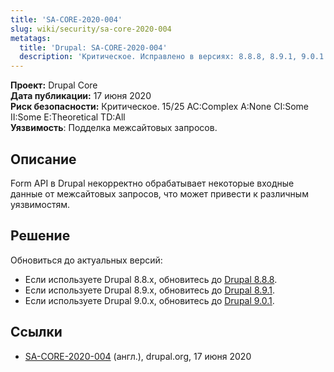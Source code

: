 ```yaml
---
title: 'SA-CORE-2020-004'
slug: wiki/security/sa-core-2020-004
metatags:
  title: 'Drupal: SA-CORE-2020-004'
  description: 'Критическое. Исправлено в версиях: 8.8.8, 8.9.1, 9.0.1.'
---
```


**Проект:** Drupal Core\
**Дата публикации:** 17 июня 2020\
**Риск безопасности:** Критическое. 15/25 AC:Complex A:None CI:Some II:Some E:Theoretical TD:All\
**Уязвимость**: Подделка межсайтовых запросов.

## Описание

Form API в Drupal некорректно обрабатывает некоторые входные данные от межсайтовых запросов, что может привести к различным уязвимостям.

## Решение

Обновиться до актуальных версий:

- Если используете Drupal 8.8.x, обновитесь до [Drupal 8.8.8](../../../releases/8/8.8.x/8.8.8/index.md).
- Если используете Drupal 8.9.x, обновитесь до [Drupal 8.9.1](../../../releases/8/8.9.x/8.9.1/index.md).
- Если используете Drupal 9.0.x, обновитесь до [Drupal 9.0.1](../../../releases/9/9.0.x/9.0.1/index.md).

## Ссылки

- [SA-CORE-2020-004](https://www.drupal.org/sa-core-2020-004) (англ.), drupal.org, 17 июня 2020